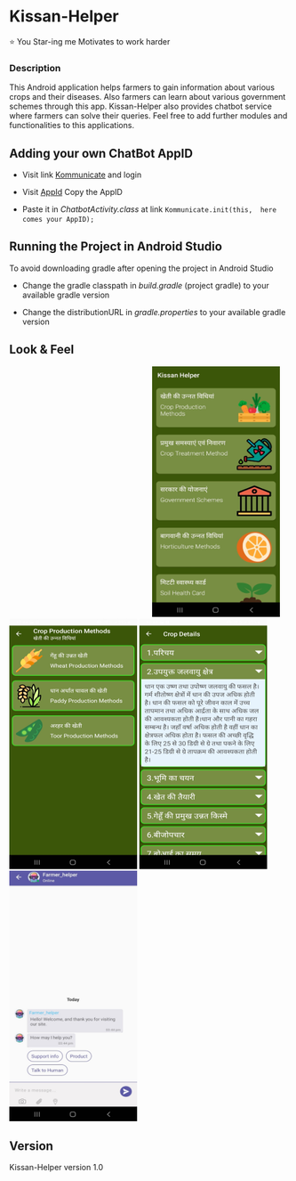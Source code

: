 # Kissan-Helper                      

:star: You Star-ing me Motivates to work harder
 ### Description
 This Android application helps farmers to gain information about various crops and their diseases. Also farmers can learn about various government schemes through this app. Kissan-Helper also provides chatbot service where farmers can solve their queries. Feel free to add further modules and functionalities to this applications. 

## Adding your own ChatBot AppID
- Visit link [Kommunicate](httpswww.kommunicate.io) and login
+ Visit [AppId](httpsdashboard.kommunicate.iosettingsinstall)
 Copy the AppID
- Paste it in _ChatbotActivity.class_  at link `Kommunicate.init(this,  here comes your AppID);` 


## Running the Project in Android Studio
 To avoid downloading gradle after opening the project in Android Studio
+ Change the gradle classpath in _build.gradle_ (project gradle) to your available gradle version
- Change the distributionURL in _gradle.properties_  to your available gradle version
   
## Look & Feel

<picture style="padding:51%;"> <img alt="mainactivity" src="/Images/main_activity.jpg" height="450vh" width="230vh" ></picture>
<picture> <img alt="mainactivity" src="/Images/crop_activity.jpg" height="450vh" width="230vh"> </picture>
 <picture> <img alt="mainactivity" src="/Images/crop_help.jpg" height="450vh" width="230vh" > </picture> 
<picture> <img alt="mainactivity" src="/Images/chat_bot.jpg" height="450vh" width="230vh"> </picture>

   
## Version
Kissan-Helper version 1.0
     
